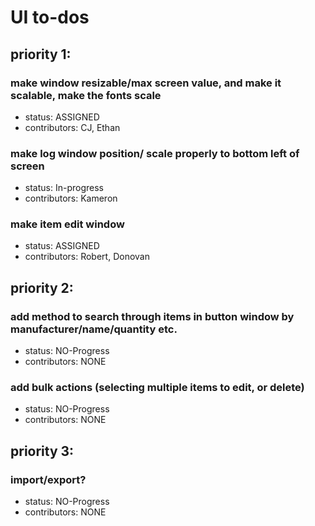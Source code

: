 # UI to-dos

## priority 1:

### make window resizable/max screen value, and make it scalable, make the fonts scale
- status: ASSIGNED
- contributors: CJ, Ethan

### make log window position/ scale properly to bottom left of screen
- status: In-progress
- contributors: Kameron

### make item edit window
- status: ASSIGNED
- contributors: Robert, Donovan

## priority 2:

### add method to search through items in button window by manufacturer/name/quantity etc.
- status: NO-Progress
- contributors: NONE

### add bulk actions (selecting multiple items to edit, or delete)
- status: NO-Progress
- contributors: NONE

## priority 3:

### import/export?
- status: NO-Progress
- contributors: NONE